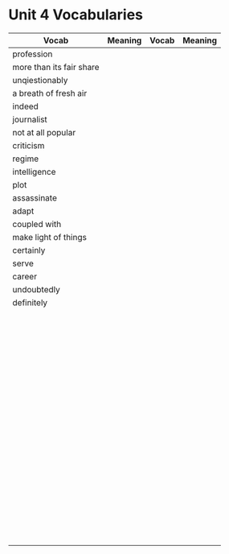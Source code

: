 # Unit 4 Vocabularies

| Vocab                    | Meaning | Vocab | Meaning |
| ------------------------ | ------- | ----- | ------- |
| profession               |         |       |         |
| more than its fair share |         |       |         |
| unqiestionably           |         |       |         |
| a breath of fresh air    |         |       |         |
| indeed                   |         |       |         |
| journalist               |         |       |         |
| not at all popular       |         |       |         |
| criticism                |         |       |         |
| regime                   |         |       |         |
| intelligence             |         |       |         |
| plot                     |         |       |         |
| assassinate              |         |       |         |
| adapt                    |         |       |         |
| coupled with             |         |       |         |
| make light of things     |         |       |         |
| certainly                |         |       |         |
| serve                    |         |       |         |
| career                   |         |       |         |
| undoubtedly              |         |       |         |
| definitely               |         |       |         |
|                          |         |       |         |
|                          |         |       |         |
|                          |         |       |         |
|                          |         |       |         |
|                          |         |       |         |
|                          |         |       |         |
|                          |         |       |         |
|                          |         |       |         |
|                          |         |       |         |
|                          |         |       |         |
|                          |         |       |         |
|                          |         |       |         |
|                          |         |       |         |
|                          |         |       |         |
|                          |         |       |         |
|                          |         |       |         |
|                          |         |       |         |
|                          |         |       |         |
|                          |         |       |         |
|                          |         |       |         |
|                          |         |       |         |
|                          |         |       |         |
|                          |         |       |         |
|                          |         |       |         |
|                          |         |       |         |
|                          |         |       |         |
|                          |         |       |         |
|                          |         |       |         |
|                          |         |       |         |
|                          |         |       |         |
|                          |         |       |         |
|                          |         |       |         |
|                          |         |       |         |
|                          |         |       |         |
|                          |         |       |         |
|                          |         |       |         |
|                          |         |       |         |
|                          |         |       |         |
|                          |         |       |         |
|                          |         |       |         |
|                          |         |       |         |
|                          |         |       |         |
|                          |         |       |         |
|                          |         |       |         |
|                          |         |       |         |
|                          |         |       |         |
|                          |         |       |         |
|                          |         |       |         |
|                          |         |       |         |
|                          |         |       |         |
|                          |         |       |         |
|                          |         |       |         |
|                          |         |       |         |
|                          |         |       |         |
|                          |         |       |         |
|                          |         |       |         |
|                          |         |       |         |
|                          |         |       |         |
|                          |         |       |         |
|                          |         |       |         |
|                          |         |       |         |
|                          |         |       |         |
|                          |         |       |         |
|                          |         |       |         |
|                          |         |       |         |
|                          |         |       |         |
|                          |         |       |         |
|                          |         |       |         |
|                          |         |       |         |
|                          |         |       |         |
|                          |         |       |         |
|                          |         |       |         |
|                          |         |       |         |
|                          |         |       |         |
|                          |         |       |         |
|                          |         |       |         |
|                          |         |       |         |
|                          |         |       |         |

